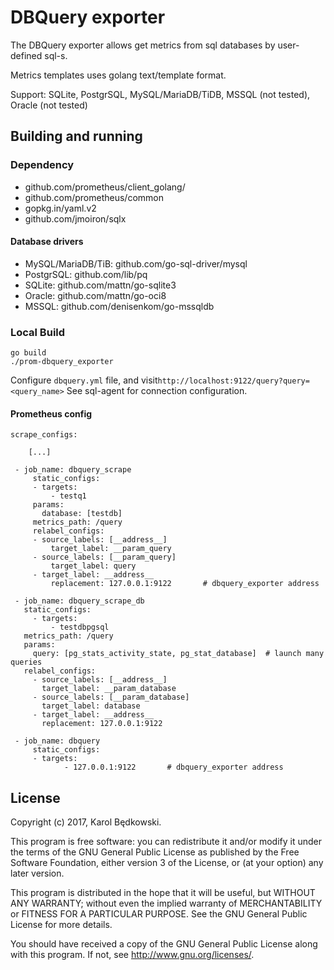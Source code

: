 # DBQuery exporter

The DBQuery exporter allows get metrics from sql databases by user-defined sql-s.

Metrics templates uses golang text/template format.

Support: SQLite, PostgrSQL, MySQL/MariaDB/TiDB, MSSQL (not tested), Oracle (not tested)


## Building and running

### Dependency

* github.com/prometheus/client_golang/
* github.com/prometheus/common
* gopkg.in/yaml.v2
* github.com/jmoiron/sqlx

#### Database drivers
* MySQL/MariaDB/TiB: github.com/go-sql-driver/mysql
* PostgrSQL: github.com/lib/pq
* SQLite: github.com/mattn/go-sqlite3
* Oracle: github.com/mattn/go-oci8
* MSSQL: github.com/denisenkom/go-mssqldb


### Local Build

    go build
    ./prom-dbquery_exporter

Configure `dbquery.yml` file, and visit`http://localhost:9122/query?query=<query_name>`
See sql-agent for connection configuration.

#### Prometheus config

    scrape_configs:

        [...]

     - job_name: dbquery_scrape
         static_configs:
         - targets:
             - testq1
         params:
           database: [testdb]
         metrics_path: /query
         relabel_configs:
         - source_labels: [__address__]
             target_label: __param_query
         - source_labels: [__param_query]
             target_label: query
         - target_label: __address__
             replacement: 127.0.0.1:9122       # dbquery_exporter address

     - job_name: dbquery_scrape_db
       static_configs:
         - targets:
             - testdbpgsql
       metrics_path: /query
       params:
         query: [pg_stats_activity_state, pg_stat_database]  # launch many queries
       relabel_configs:
         - source_labels: [__address__]
           target_label: __param_database
         - source_labels: [__param_database]
           target_label: database
         - target_label: __address__
           replacement: 127.0.0.1:9122

     - job_name: dbquery
         static_configs:
         - targets:
                - 127.0.0.1:9122       # dbquery_exporter address


## License
Copyright (c) 2017, Karol Będkowski.

This program is free software: you can redistribute it and/or modify
it under the terms of the GNU General Public License as published by
the Free Software Foundation, either version 3 of the License, or
(at your option) any later version.

This program is distributed in the hope that it will be useful,
but WITHOUT ANY WARRANTY; without even the implied warranty of
MERCHANTABILITY or FITNESS FOR A PARTICULAR PURPOSE.  See the
GNU General Public License for more details.

You should have received a copy of the GNU General Public License
along with this program.  If not, see <http://www.gnu.org/licenses/>.
